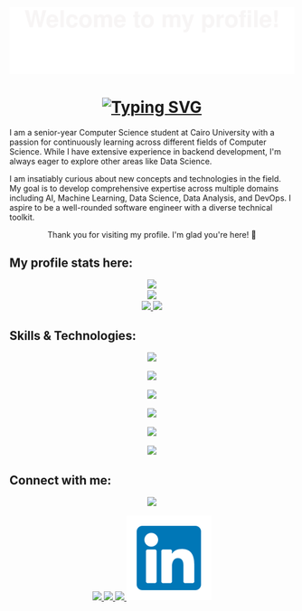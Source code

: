 <p align="center"> 
  <img src="assets/Bottom_up.svg">
</p>
<div align="center">
  <h1>
    <a href="https://git.io/typing-svg"><img src="https://readme-typing-svg.herokuapp.com?font=Fira+Code&weight=500&size=40&pause=1000&color=F7C213&center=true&vCenter=true&width=435&height=70&lines=Hi%2C+I'm+Omar%F0%9F%91%8B" alt="Typing SVG" /></a>
  </h1>
</div>

<p>
I am a senior-year Computer Science student at Cairo University with a passion for continuously learning across different fields of Computer Science. While I have extensive experience in backend development, I'm always eager to explore other areas like Data Science.

I am insatiably curious about new concepts and technologies in the field. My goal is to develop comprehensive expertise across multiple domains including AI, Machine Learning, Data Science, Data Analysis, and DevOps. I aspire to be a well-rounded software engineer with a diverse technical toolkit.
</p>
<p align="center">
Thank you for visiting my profile. I'm glad you're here! 🎉
</p>

## **My profile stats here:**

<div align="center">
  <a href="https://github.com/Omarr-kh">
    <img src="http://github-profile-summary-cards.vercel.app/api/cards/profile-details?username=Omarr-kh&theme=slateorange" />
  </a>
  
  </div>

<div align="center">
  <a href="https://github.com/Omarr-kh">
    <img src="https://github-readme-streak-stats.herokuapp.com?user=Omarr-kh&theme=rising-sun&hide_border=true&exclude_days=Sun" />
  </a>
  
</div>
  
<div align="center">
  <a href="https://github.com/Omarr-kh">
    <img src="http://github-profile-summary-cards.vercel.app/api/cards/stats?username=Omarr-kh&theme=slateorange" />
    <img src="http://github-profile-summary-cards.vercel.app/api/cards/most-commit-language?username=Omarr-kh&theme=slateorange" />
  </a>
</div>

## **Skills & Technologies:**

<div align="center">
  <img src="https://profile-counter.glitch.me/Omarr-kh/count.svg?"  />
</div>

<div align="center">
  <p align="center">
    <img src="https://media.giphy.com/media/QssGEmpkyEOhBCb7e1/giphy.gif" width="200"/>
  </p>
</div>

<div align="center">
  <p align="center">
  <a href="https://github.com/Omarr-kh">
    <img src="https://img.shields.io/badge/Languages:-orange" />
  </a>
</p>
</div>

<div align="center">
  <p align="center">
  <a href="https://github.com/Omarr-kh?tab=repositories">
    <img src="https://skillicons.dev/icons?i=py,cpp,c,html,css,js" />
  </a>
</p>
</div>

<div align="center">
  <p align="center">
  <a href="https://github.com/Omarr-kh">
    <img src="https://img.shields.io/badge/Development:-orange" />
  </a>
</p>
</div>

<div align="center">
  <p align="center">
  <a href="https://github.com/Omarr-kh?tab=repositories">
    <img src="https://skillicons.dev/icons?i=git,visualstudio,vscode" /> 
  </a>
</p>
</div>

## **Connect with me:**

<div align="center">
  <p align="center">
  <a href="https://github.com/Omarr-kh">
    <img src="https://img.shields.io/badge/Socialmedia:-orange" />
  </a>
</p>
</div>

<p align="center">
  <a href="https://twitter.com/OmarKhaled11122">
    <img src="https://skillicons.dev/icons?i=twitter" />
  </a>
    <a href="https://stackoverflow.com/users/13672531/omar-khaled">
    <img src="https://skillicons.dev/icons?i=stackoverflow" />
  </a>
  <a href="https://www.instagram.com/oomarrkhalled">
    <img src="https://skillicons.dev/icons?i=instagram" />
  </a>
  <a href="https://www.linkedin.com/in/omar-khaled-b51070191/">
        <img src="LikedIn.png" alt="LinkedIn">
    </a>
</p>

